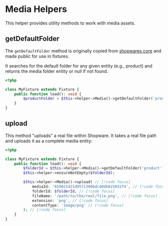 # Media Helpers

This helper provides utility methods to work with media assets.

## getDefaultFolder

The `getDefaultFolder` method is originally copied from [shopwares core](https://github.com/shopware/shopware/blob/6.5.x/src/Core/Content/Media/MediaService.php#L132) and made public for use in fixtures.

It searches for the default folder for any given entity (e.g., product) and returns the media folder entity or null if not found.

```php
<?php

class MyFixture extends Fixture {
    public function load(): void {
        $productFolder = $this->helper->Media()->getDefaultFolder('product'); // [!code focus]
    }
}
```

## upload
This method "uploads" a real file within Shopware. It takes a real file path and uploads it as a complete media entity:

```php
<?php

class MyFixture extends Fixture {
    public function load(): void {
        $folderId = $this->helper->Media()->getDefaultFolder('product')?->getId();
        $this->helper->ensureNotEmpty($folderId);

        $this->helper->Media()->upload( // [!code focus]
            mediaId: '019021d21d9571309bdc48db825032f4', // [!code focus]
            folderId: $folderId, // [!code focus]
            fileName: '/path/to/the/real/file.png', // [!code focus]
            extension: 'png', // [!code focus]
            contentType: 'image/png' // [!code focus]
        ); // [!code focus]
    }
}
```